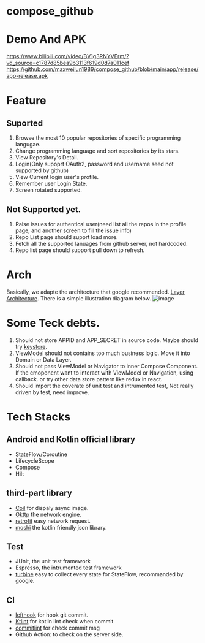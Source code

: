 # compose_github

# Demo And APK
https://www.bilibili.com/video/BV1g3RNYVErm/?vd_source=c1787d85bea9b3113f619d0d7a011cef
https://github.com/maxweilun1989/compose_github/blob/main/app/release/app-release.apk

# Feature
## Suported
1. Browse the most 10 popular repositories of specific programming langugae.
2. Change programming language and sort repositories by its stars.
3. View Repository's Detail.
4. Login(Only supoprt OAuth2, password and username seed not supported by github)
5. View Current login user's profile.
6. Remember user Login State.
7. Screen rotated supported.

## Not Supported yet.
1. Raise issues for authentical user(need list all the repos in the profile page, and another screen to fill the issue info)
2. Repo List page should supprt load more.
3. Fetch all the supported lanuages from github server, not hardcoded.
4. Repo list page should support pull down to refresh.

# Arch

Basically, we adapte the architecture that google recommended. [Layer Architecture](https://developer.android.com/topic/architecture/recommendations). There is a simple illustration diagram below.
![image](https://github.com/user-attachments/assets/a918c81f-c820-4ab6-944f-c5e7fd79d9ad)

# Some Teck debts.
1. Should not store APPID and APP_SECRET in source code. Maybe should try [keystore](https://developer.android.com/privacy-and-security/keystore).
2. ViewModel should not contains too much business logic. Move it into Domain or Data Layer.
3. Should not pass ViewModel or Navigator to inner Compose Component. If the cmoponent want to interact with ViewModel or Navigation, using callback. or try other data store pattern like redux in react.
4. Should import the coverate of unit test and intrumented test, Not really driven by test, need improve.

# Tech Stacks 

## Android and Kotlin official library
* StateFlow/Coroutine
* LifecycleScope
* Compose
* Hilt

## third-part library
* [Coil](https://github.com/coil-kt/coil) for dispaly async image.
* [Okttp](https://github.com/square/okhttp) the network engine.
* [retrofit](https://github.com/square/retrofit) easy network request.
* [moshi](https://github.com/square/moshi) the kotlin friendly json library.

## Test
* JUnit, the unit test framework
* Espresso, the intrumented test framework
* [turbine](https://github.com/cashapp/turbine) easy to collect every state for StateFlow, recommanded by google.

## CI
* [lefthook](https://github.com/evilmartians/lefthook?locale=zh_CN) for hook git commit.
* [Ktlint](https://github.com/pinterest/ktlint) for kotlin lint check when commit
* [commitlint](https://github.com/conventional-changelog/commitlint) for check commit msg
* Github Action: to check on the server side.

